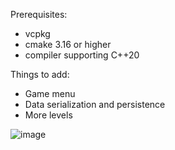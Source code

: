 Prerequisites:
- vcpkg
- cmake 3.16 or higher
- compiler supporting C++20

Things to add:
- Game menu
- Data serialization and persistence
- More levels

![image](https://github.com/user-attachments/assets/c6fba1a8-1a30-43fc-9c74-790f8669c9b9)



